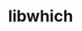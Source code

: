 ---
title: "libwhich"
layout: cache
categories: [package, v0.22.2]
meta: {"versions": ["1.1.0"], "compilers": ["gcc@=11.4.0"], "oss": ["ubuntu22.04"], "platforms": ["linux"], "targets": ["x86_64_v3"], "stacks": ["e4s", "root", "tutorial"], "num_specs": 1, "num_specs_by_stack": {"tutorial": 1, "e4s": 1, "root": 1}}
spec_details: [{"hash": "xr5egtyyo7jwjsfdy5xanwa5aam6szw4", "compiler": "gcc@=11.4.0", "versions": ["1.1.0"], "os": "ubuntu22.04", "platform": "linux", "target": "x86_64_v3", "variants": ["build_system=generic"], "stacks": ["tutorial", "e4s", "root"], "size": "-", "tarball": "https://binaries.spack.io/releases/v0.22.2/build_cache/linux-ubuntu22.04-x86_64_v3/gcc-11.4.0/libwhich-1.1.0/linux-ubuntu22.04-x86_64_v3-gcc-11.4.0-libwhich-1.1.0-xr5egtyyo7jwjsfdy5xanwa5aam6szw4.spack"}]
---